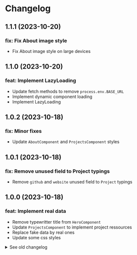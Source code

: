 # Changelog

## 1.1.1 (2023-10-20)

### fix: Fix About image style

- Fix About image style on large devices

## 1.1.0 (2023-10-20)

### feat: Implement LazyLoading

- Update fetch methods to remove `process.env.BASE_URL`
- Implement dynamic component loading
- Implement LazyLoading

## 1.0.2 (2023-10-18)

### fix: Minor fixes

- Update `AboutComponent` and `ProjectsComponent` styles
  
## 1.0.1 (2023-10-18)

### fix: Remove unused field to Project typings

- Remove `github` and `website` unused field to `Project` typings
  
## 1.0.0 (2023-10-18)

### feat: Implement real data

- Remove typewritter title from `HeroComponent`
- Update `ProjectsComponent` to implement project ressources
- Replace fake data by real ones 
- Update some css styles
  
<details>
  <summary>See old changelog</summary>

  ## 0.13.4 (2023-10-18)

  ### fix: Some minor fixes

  - Update `globals.css` file to fix `heroButton` and `contactInput` style
  - Refactor `gray-light` custom color from `tailwind.config.ts` file into `green-light`
  - Add new custom colors to `tailwind.config.ts`: `gray-light` and `gray-card`
  - Fix `About` component on small devices
  - Implement `ChevronButton` component
  - Update `DarkModeButton` style
  - Update `ExperienceCard` image size
  - Fix color to `Header` component link
  - Fix double scrollbar from `Projects` component

  ## 0.13.3 (2023-10-15)

  ### fix: Fix ExperienceCard css

  - Fix `ExperienceCard` css on LightMode

  ## 0.13.2 (2023-10-15)

  ### fix: Some minor fixes

  - Fix color scheme on LightMode
  - Fix responsive design on `Projects` section
  - Update `README.md` file

  ## 0.13.1 (2023-10-11)

  ### fix: Fix style on Projects Component

  - Fix Scroll Buttons style on `Projects` Component
  - Hide projects image on small devices

  ## 0.13.0 (2023-10-11)

  ### feat: Implement Scroll Buttons on Projects Component

  - Implement Right & Left scroll buttons on `Projects` Component to navigate between them
  - Update style to fix responsive design on small devices
  - Update color scheme for LightMode 
  
  ## 0.12.0 (2023-10-11)

  ### feat: Add Data for the About Section

  - Update `About` data to remove `Lorem ipsum` 

  ## 0.11.3 (2023-10-11)

  ### fix: Fix LightMode color scheme

  - Update color scheme for LightMode in all components 

  ## 0.11.2 (2023-10-09)

  ### fix: Fix Skills component css

  - Fix `Skills` component style on Dark Mode 
    
  ## 0.11.1 (2023-10-09)

  ### fix: Update ExperienceCard component style

  - Update `ExperienceCard` style
  - Update `BackgroundCircles` component with the new `green` custom color
  - Update `Hero` component with the new `green` custom color

  ## 0.11.0 (2023-10-09)

  ### feat: Implement DarkModeButton component

  - Update `tailwind.config.ts` file with custom color
  - Refactor all occurrences with the new color value from `tailwind.config.ts`
  - Implement `DarkModeButton` component
  - Update style for the light mode

  ## 0.10.0 (2023-10-09)

  ### fix: Fix Responsive Design

  - Update image style from `About` component for small devices
  - Update style from `ExperienceCard` component for all devices
  - Update style from `WorkExperience` component for all devices
  - Change image for 'E-commerce' experience
    
  ## 0.9.0 (2023-10-08)

  ### feat: Implement Footer Component

  - Implement `Footer` Component

  ## 0.8.0 (2023-10-08)

  ### feat: Implement ContactMe Component

  - Add `contactMe` data file
  - Add `Contact` typings file
  - Add an API route to fetch the `contactMe` data
  - Add `ContactMe` component
  - fix css on `HeroComponent`

  ## 0.7.0 (2023-10-08)

  ### feat: Implement Projects Component

  - Add `projects` data file
  - Add `Projects` typings file
  - Add an API route to fetch the `projects` data
  - Add projects pictures in `public` folder
  - Add `Projects` component
  
  ## 0.6.0 (2023-10-08)

  ### feat: Implement Skills Component

  - Add `skills` data file
  - Add `SkillsInterface` typings file
  - Add an API route to fetch the `skills` data
  - Add `Skills` component
  
  ## 0.5.1 (2023-10-08)

  ### fix: Update experiences data

  - Update experiences data json file

  ## 0.5.0 (2023-10-08)

  ### feat: Implement Experiences Section

  - Add `experiences` data file
  - Add `Experiences` typings file
  - Add an API route to fetch the `experiences` data
  - Add experience pictures in `public` folder
  - Add `WorkExperience` component
  - Add `ExperienceCard` component
  - Add `Skill` component
  - Add `TooltipSkill` component

  ## 0.4.0 (2023-10-08)

  ### feat: Implement About Component

  - Add `about` data file
  - Add `About` typings file
  - Add an API route to fetch the `about` data
  - Add about picture in `public` folder
  - Add `About` component
  
  ## 0.3.0 (2023-10-08)

  ### feat: Implement Hero Component

  - Add `heroData` data file
  - Add `HeroData` typings file
  - Add an API route to fetch the `heroData` data
  - Add `BackgroundCircles` component
  - Add hero picture in `public` folder
  - Add `Hero` component
    
  ## 0.2.4 (2023-10-08)

  ### fix: Error prerendering

  - Edit `dynamic` fetch setting on `page.tsx`

  ## 0.2.3 (2023-10-05)

  ### fix: Error prerendering

  - Move `index.tsx` component from `pages` directory to `app` directory and rename to `page.tsx`
  - Remove `_app.tsx` and `_document.tsx` files
  - Add `app` directory
  - Move back `globals.css` from `styles` directory to `app` directory
  - Move back `favicon.ico` from `public` directory to `app` directory
  - Add `layout` component
  - Upadte `fetchSocialLinks` handler function

  ## 0.2.2 (2023-10-05)

  ### fix: Error prerendering

  - Move `page.tsx` component from `app` directory to `pages` directory and rename to `index.tsx`
  - Add `_app.tsx` and `_document.tsx` files
  - Move `globals.css` from `app` directory to `styles` directory
  - Move `favicon.ico` from `app` directory to `public` directory
  - Remove unnecessary `layout` component
  - Remove `app` directory

  ## 0.2.1 (2023-10-05)

  ### fix: Error prerendering

  - Move `socialLinks` api page from `app` directory to `pages` directory
  - Remove unnecessary `;` from files

  ## 0.2.0 (2023-10-05)

  ### feat: Implement Header Component

  - Add `socialLinks` data
  - Add `SocialLink` typings
  - Add an API route to fetch the `socialLinks` data.
  - Implement `.env` file

  ## 0.1.0 (2023-09-01)

  ### feat: Init project

  - Implement NEXT.js
<details>